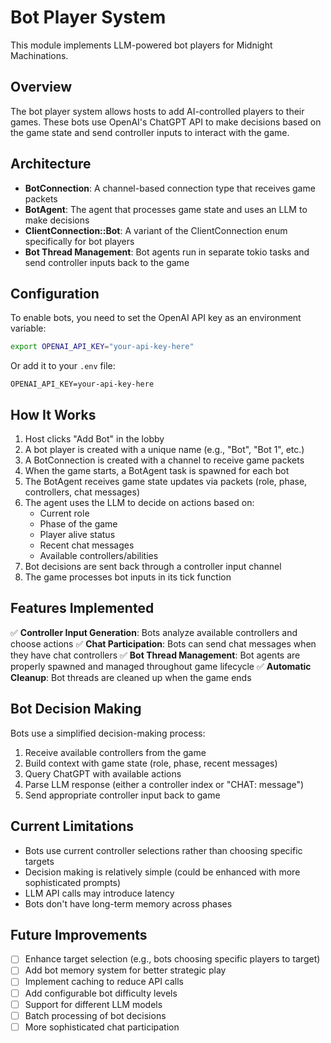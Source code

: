# Bot Player System

This module implements LLM-powered bot players for Midnight Machinations.

## Overview

The bot player system allows hosts to add AI-controlled players to their games. These bots use OpenAI's ChatGPT API to make decisions based on the game state and send controller inputs to interact with the game.

## Architecture

- **BotConnection**: A channel-based connection type that receives game packets
- **BotAgent**: The agent that processes game state and uses an LLM to make decisions
- **ClientConnection::Bot**: A variant of the ClientConnection enum specifically for bot players
- **Bot Thread Management**: Bot agents run in separate tokio tasks and send controller inputs back to the game

## Configuration

To enable bots, you need to set the OpenAI API key as an environment variable:

```bash
export OPENAI_API_KEY="your-api-key-here"
```

Or add it to your `.env` file:

```
OPENAI_API_KEY=your-api-key-here
```

## How It Works

1. Host clicks "Add Bot" in the lobby
2. A bot player is created with a unique name (e.g., "Bot", "Bot 1", etc.)
3. A BotConnection is created with a channel to receive game packets
4. When the game starts, a BotAgent task is spawned for each bot
5. The BotAgent receives game state updates via packets (role, phase, controllers, chat messages)
6. The agent uses the LLM to decide on actions based on:
   - Current role
   - Phase of the game
   - Player alive status
   - Recent chat messages
   - Available controllers/abilities
7. Bot decisions are sent back through a controller input channel
8. The game processes bot inputs in its tick function

## Features Implemented

✅ **Controller Input Generation**: Bots analyze available controllers and choose actions
✅ **Chat Participation**: Bots can send chat messages when they have chat controllers
✅ **Bot Thread Management**: Bot agents are properly spawned and managed throughout game lifecycle
✅ **Automatic Cleanup**: Bot threads are cleaned up when the game ends

## Bot Decision Making

Bots use a simplified decision-making process:
1. Receive available controllers from the game
2. Build context with game state (role, phase, recent messages)
3. Query ChatGPT with available actions
4. Parse LLM response (either a controller index or "CHAT: message")
5. Send appropriate controller input back to game

## Current Limitations

- Bots use current controller selections rather than choosing specific targets
- Decision making is relatively simple (could be enhanced with more sophisticated prompts)
- LLM API calls may introduce latency
- Bots don't have long-term memory across phases

## Future Improvements

- [ ] Enhance target selection (e.g., bots choosing specific players to target)
- [ ] Add bot memory system for better strategic play
- [ ] Implement caching to reduce API calls
- [ ] Add configurable bot difficulty levels
- [ ] Support for different LLM models
- [ ] Batch processing of bot decisions
- [ ] More sophisticated chat participation
